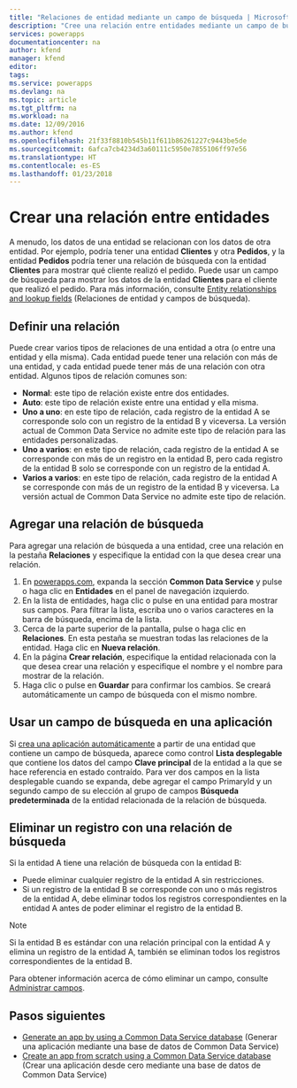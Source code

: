 ```yaml
---
title: "Relaciones de entidad mediante un campo de búsqueda | Microsoft Docs"
description: "Cree una relación entre entidades mediante un campo de búsqueda."
services: powerapps
documentationcenter: na
author: kfend
manager: kfend
editor: 
tags: 
ms.service: powerapps
ms.devlang: na
ms.topic: article
ms.tgt_pltfrm: na
ms.workload: na
ms.date: 12/09/2016
ms.author: kfend
ms.openlocfilehash: 21f33f8810b545b11f611b86261227c9443be5de
ms.sourcegitcommit: 6afca7cb4234d3a60111c5950e7855106ff97e56
ms.translationtype: HT
ms.contentlocale: es-ES
ms.lasthandoff: 01/23/2018
---
```

# <a name="build-a-relationship-between-entities"></a>Crear una relación entre entidades
A menudo, los datos de una entidad se relacionan con los datos de otra entidad. Por ejemplo, podría tener una entidad **Clientes** y otra **Pedidos**, y la entidad **Pedidos** podría tener una relación de búsqueda con la entidad **Clientes** para mostrar qué cliente realizó el pedido. Puede usar un campo de búsqueda para mostrar los datos de la entidad **Clientes** para el cliente que realizó el pedido. Para más información, consulte [Entity relationships and lookup fields](https://docs.microsoft.com/en-us/common-data-service/entity-reference/relationships) (Relaciones de entidad y campos de búsqueda).

## <a name="define-a-relationship"></a>Definir una relación
Puede crear varios tipos de relaciones de una entidad a otra (o entre una entidad y ella misma). Cada entidad puede tener una relación con más de una entidad, y cada entidad puede tener más de una relación con otra entidad. Algunos tipos de relación comunes son:

* **Normal**: este tipo de relación existe entre dos entidades.
* **Auto**: este tipo de relación existe entre una entidad y ella misma.
* **Uno a uno**: en este tipo de relación, cada registro de la entidad A se corresponde solo con un registro de la entidad B y viceversa. La versión actual de Common Data Service no admite este tipo de relación para las entidades personalizadas.
* **Uno a varios**: en este tipo de relación, cada registro de la entidad A se corresponde con más de un registro en la entidad B, pero cada registro de la entidad B solo se corresponde con un registro de la entidad A.
* **Varios a varios**: en este tipo de relación, cada registro de la entidad A se corresponde con más de un registro de la entidad B y viceversa. La versión actual de Common Data Service no admite este tipo de relación.

## <a name="add-a-lookup-relation"></a>Agregar una relación de búsqueda
Para agregar una relación de búsqueda a una entidad, cree una relación en la pestaña **Relaciones** y especifique la entidad con la que desea crear una relación.

1. En [powerapps.com](https://web.powerapps.com), expanda la sección **Common Data Service** y pulse o haga clic en **Entidades** en el panel de navegación izquierdo.
2. En la lista de entidades, haga clic o pulse en una entidad para mostrar sus campos. Para filtrar la lista, escriba uno o varios caracteres en la barra de búsqueda, encima de la lista.
3. Cerca de la parte superior de la pantalla, pulse o haga clic en **Relaciones**. En esta pestaña se muestran todas las relaciones de la entidad. Haga clic en **Nueva relación**.
4. En la página **Crear relación**, especifique la entidad relacionada con la que desea crear una relación y especifique el nombre y el nombre para mostrar de la relación.
5. Haga clic o pulse en **Guardar** para confirmar los cambios. Se creará automáticamente un campo de búsqueda con el mismo nombre.

## <a name="use-a-lookup-field-in-an-app"></a>Usar un campo de búsqueda en una aplicación
Si [crea una aplicación automáticamente](data-platform-create-app.md) a partir de una entidad que contiene un campo de búsqueda, aparece como control **Lista desplegable** que contiene los datos del campo **Clave principal** de la entidad a la que se hace referencia en estado contraído. Para ver dos campos en la lista desplegable cuando se expanda, debe agregar el campo PrimaryId y un segundo campo de su elección al grupo de campos **Búsqueda predeterminada** de la entidad relacionada de la relación de búsqueda.

## <a name="delete-a-record-with-a-lookup-relation"></a>Eliminar un registro con una relación de búsqueda
Si la entidad A tiene una relación de búsqueda con la entidad B:

* Puede eliminar cualquier registro de la entidad A sin restricciones.
* Si un registro de la entidad B se corresponde con uno o más registros de la entidad A, debe eliminar todos los registros correspondientes en la entidad A antes de poder eliminar el registro de la entidad B.

> [!NOTE]
> Si la entidad B es estándar con una relación principal con la entidad A y elimina un registro de la entidad A, también se eliminan todos los registros correspondientes de la entidad B.

Para obtener información acerca de cómo eliminar un campo, consulte [Administrar campos](data-platform-manage-fields.md).

## <a name="next-steps"></a>Pasos siguientes
* [Generate an app by using a Common Data Service database](data-platform-create-app.md) (Generar una aplicación mediante una base de datos de Common Data Service)
* [Create an app from scratch using a Common Data Service database](data-platform-create-app-scratch.md) (Crear una aplicación desde cero mediante una base de datos de Common Data Service)

